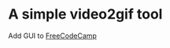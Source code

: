 # A simple video2gif tool

Add GUI to [FreeCodeCamp](https://www.freecodecamp.org/news/how-to-convert-video-files-to-gif-in-python/)
